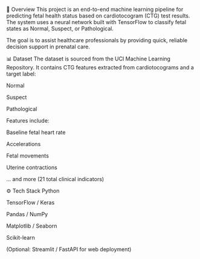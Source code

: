 

📌 Overview
This project is an end-to-end machine learning pipeline for predicting fetal health status based on cardiotocogram (CTG) test results. The system uses a neural network built with TensorFlow to classify fetal states as Normal, Suspect, or Pathological.

The goal is to assist healthcare professionals by providing quick, reliable decision support in prenatal care.

📊 Dataset
The dataset is sourced from the UCI Machine Learning Repository. It contains CTG features extracted from cardiotocograms and a target label:

Normal

Suspect

Pathological

Features include:

Baseline fetal heart rate

Accelerations

Fetal movements

Uterine contractions

... and more (21 total clinical indicators)

⚙️ Tech Stack
Python

TensorFlow / Keras

Pandas / NumPy

Matplotlib / Seaborn

Scikit-learn

(Optional: Streamlit / FastAPI for web deployment)

